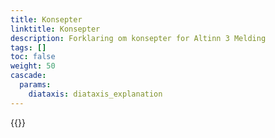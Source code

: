```yaml
---
title: Konsepter
linktitle: Konsepter
description: Forklaring om konsepter for Altinn 3 Melding
tags: []
toc: false
weight: 50
cascade:
  params:
    diataxis: diataxis_explanation
---
```


{{<children />}}